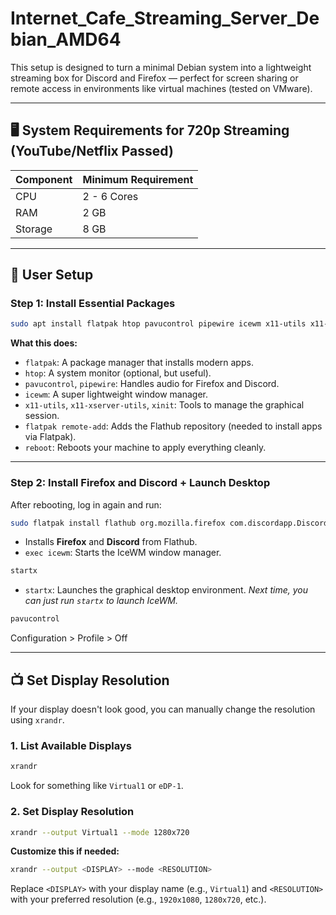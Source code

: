 # Internet_Cafe_Streaming_Server_Debian_AMD64

This setup is designed to turn a minimal Debian system into a lightweight streaming box for Discord and Firefox — perfect for screen sharing or remote access in environments like virtual machines (tested on VMware).

---

## 🖥️ System Requirements for 720p Streaming (YouTube/Netflix Passed)

| Component | Minimum Requirement |
| --------- | ------------------- |
| CPU       | 2 - 6 Cores         |
| RAM       | 2 GB                |
| Storage   | 8 GB                |

---

## 🔐 User Setup

### Step 1: Install Essential Packages

```bash
sudo apt install flatpak htop pavucontrol pipewire icewm x11-utils x11-xserver-utils xinit -y && sudo flatpak remote-add --if-not-exists flathub https://dl.flathub.org/repo/flathub.flatpakrepo && sudo reboot
```

**What this does:**

* `flatpak`: A package manager that installs modern apps.
* `htop`: A system monitor (optional, but useful).
* `pavucontrol`, `pipewire`: Handles audio for Firefox and Discord.
* `icewm`: A super lightweight window manager.
* `x11-utils`, `x11-xserver-utils`, `xinit`: Tools to manage the graphical session.
* `flatpak remote-add`: Adds the Flathub repository (needed to install apps via Flatpak).
* `reboot`: Reboots your machine to apply everything cleanly.

---

### Step 2: Install Firefox and Discord + Launch Desktop

After rebooting, log in again and run:

```bash
sudo flatpak install flathub org.mozilla.firefox com.discordapp.Discord && exec icewm
```

* Installs **Firefox** and **Discord** from Flathub.
* `exec icewm`: Starts the IceWM window manager.

```bash
startx
```

* `startx`: Launches the graphical desktop environment.
*Next time, you can just run `startx` to launch IceWM.*

```bash
pavucontrol
```
Configuration > Profile > Off

---

## 📺 Set Display Resolution

If your display doesn't look good, you can manually change the resolution using `xrandr`.

### 1. List Available Displays

```bash
xrandr
```

Look for something like `Virtual1` or `eDP-1`.

### 2. Set Display Resolution

```bash
xrandr --output Virtual1 --mode 1280x720
```

**Customize this if needed:**

```bash
xrandr --output <DISPLAY> --mode <RESOLUTION>
```

Replace `<DISPLAY>` with your display name (e.g., `Virtual1`) and `<RESOLUTION>` with your preferred resolution (e.g., `1920x1080`, `1280x720`, etc.).
